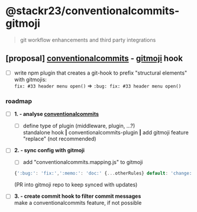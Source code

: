 # @stackr23/conventionalcommits-gitmoji
> git workflow enhancements and third party integrations

## [proposal] [conventionalcommits](https://www.conventionalcommits.org/) - [gitmoji](https://gitmoji.carloscuesta.me/) hook
* [ ] write npm plugin that creates a git-hook to prefix "structural elements" with gitmojis:  
  `fix: #33 header menu open()` => `:bug: fix: #33 header menu open()`

### roadmap
* [ ] __1. - analyse [conventionalcommits](https://www.conventionalcommits.org/)__  
  * [ ] define type of plugin (middleware, plugin, ...?)    
    standalone hook __|__ conventionalcommits-plugin __|__ add gitmoji feature "replace" (not recommended)
* [ ] __2. - sync config with gitmoji__  
  * [ ] add "conventionalcommits.mapping.js" to gitmoji  
  ```javascript
  {':bug:': 'fix:',':memo:': 'doc:' {...otherRules} default: 'change:'}
  ```  
  (PR into gitmoji repo to keep synced with updates)  

* [ ] __3. - create commit hook to filter commit messages__  
  make a conventionalcommits feature, if not possible  
